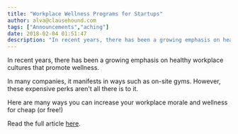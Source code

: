 ```yaml
---
title: "Workplace Wellness Programs for Startups"
author: alva@clausehound.com
tags: ["Announcements","aching"]
date: 2018-02-04 01:51:47
description: "In recent years, there has been a growing emphasis on healthy workplace cultures that promote wellness."
---
```




In recent years, there has been a growing emphasis on healthy workplace cultures that promote wellness.

In many companies, it manifests in ways such as on-site gyms. However, these expensive perks aren't all there is to it.

Here are many ways you can increase your workplace morale and wellness for cheap (or free!)

Read the full article [here](https://www.collage.co/magazine/workplace-wellness-programs-for-startups/).
